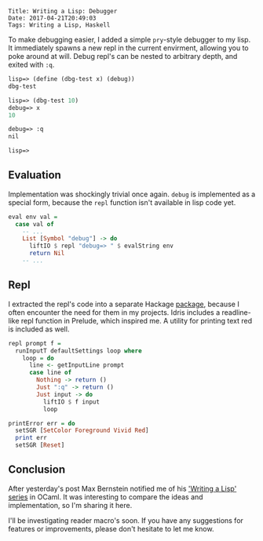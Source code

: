     Title: Writing a Lisp: Debugger
    Date: 2017-04-21T20:49:03
    Tags: Writing a Lisp, Haskell

To make debugging easier, I added a simple `pry`-style debugger to my lisp.
It immediately spawns a new repl in the current envirment, allowing you to poke around at will.
Debug repl's can be nested to arbitrary depth, and exited with `:q`.

<!-- more -->

```scheme
lisp=> (define (dbg-test x) (debug))
dbg-test

lisp=> (dbg-test 10)
debug=> x
10

debug=> :q
nil

lisp=>
```

## Evaluation
Implementation was shockingly trivial once again.
`debug` is implemented as a special form, because the `repl` function isn't available in lisp code yet.

```haskell
eval env val =
  case val of
    -- ...
    List [Symbol "debug"] -> do
      liftIO $ repl "debug=> " $ evalString env
      return Nil
    -- ...
```

## Repl
I extracted the repl's code into a separate Hackage [package](https://hackage.haskell.org/package/haskeline-repl), because I often encounter the need for them in my projects.
Idris includes a readline-like repl function in Prelude, which inspired me.
A utility for printing text red is included as well.

```haskell
repl prompt f =
  runInputT defaultSettings loop where 
    loop = do
      line <- getInputLine prompt
      case line of
        Nothing -> return ()
        Just ":q" -> return ()
        Just input -> do
          liftIO $ f input
          loop

printError err = do
  setSGR [SetColor Foreground Vivid Red]
  print err
  setSGR [Reset]
```

## Conclusion
After yesterday's post Max Bernstein notified me of his ['Writing a Lisp' series](https://bernsteinbear.com/blog/lisp/) in OCaml.
It was interesting to compare the ideas and implementation, so I'm sharing it here.

I'll be investigating reader macro's soon.
If you have any suggestions for features or improvements, please don't hesitate to let me know.

